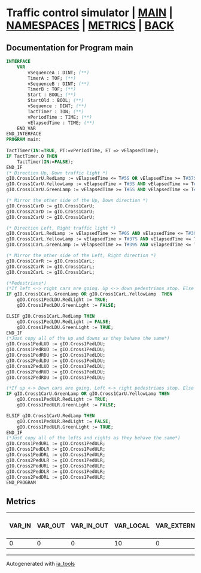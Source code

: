 # Traffic control simulator | [MAIN] | [NAMESPACES] | [METRICS] | [BACK]  

## Documentation for Program main  

```pascal
INTERFACE
    VAR
        vSequenceA : DINT; (**)
        TimerA : TOF; (**)
        vSequenceB : DINT; (**)
        TimerB : TOF; (**)
        Start : BOOL; (**)
        StartOld : BOOL; (**)
        vSequence : DINT; (**)
        TactTimer : TON; (**)
        vPeriodTime : TIME; (**)
        vElapsedTime : TIME; (**)
    END_VAR
END_INTERFACE
PROGRAM main:
    
TactTimer(IN:=TRUE, PT:=vPeriodTime, ET => vElapsedTime);
IF TactTimer.Q THEN
	TactTimer(IN:=FALSE);
END_IF
(* Direction Up, Down traffic light *)
gIO.Cross1CarU.RedLamp := vElapsedTime <= T#5S OR vElapsedTime >= T#37S AND vElapsedTime <= T#85S;
gIO.Cross1CarU.YellowLamp := vElapsedTime > T#3S AND vElapsedTime <= T#5S OR vElapsedTime >= T#35S AND vElapsedTime <= T#37S;
gIO.Cross1CarU.GreenLamp := vElapsedTime >= T#5S AND vElapsedTime <= T#35S;

(* Mirror the other side of the Up, Down direction *)
gIO.Cross1CarD := gIO.Cross1CarU;
gIO.Cross2CarD := gIO.Cross1CarU;
gIO.Cross2CarU := gIO.Cross1CarU;

(* Direction Left, Right traffic light *)
gIO.Cross1CarL.RedLamp := vElapsedTime >= T#0S AND vElapsedTime <= T#39S OR vElapsedTime >= T#71S AND vElapsedTime <= T#85S;
gIO.Cross1CarL.YellowLamp := vElapsedTime > T#37S AND vElapsedTime <= T#39S OR vElapsedTime >= T#69S AND vElapsedTime <= T#71S;
gIO.Cross1CarL.GreenLamp := vElapsedTime >= T#39S AND vElapsedTime <= T#69S;

(* Mirror the other side of the Left, Right direction *)
gIO.Cross1CarR := gIO.Cross1CarL;
gIO.Cross2CarR := gIO.Cross1CarL;
gIO.Cross2CarL := gIO.Cross1CarL;

(*Pedestrians*)
(*If left <-> right cars are going. Up <-> down pedestrians stop. Else go*)
IF gIO.Cross1CarL.GreenLamp OR gIO.Cross1CarL.YellowLamp  THEN
	gIO.Cross1PedLDU.RedLight := TRUE;
	gIO.Cross1PedLDU.GreenLight := FALSE;

ELSIF gIO.Cross1CarL.RedLamp THEN
	gIO.Cross1PedLDU.RedLight := FALSE;
	gIO.Cross1PedLDU.GreenLight := TRUE;
END_IF
(*Just copy all of the up and downs as they behave the same*)
gIO.Cross1PedLUD := gIO.Cross1PedLDU;
gIO.Cross1PedRUD := gIO.Cross1PedLDU;
gIO.Cross1PedRDU := gIO.Cross1PedLDU;
gIO.Cross2PedLDU := gIO.Cross1PedLDU;
gIO.Cross2PedLUD := gIO.Cross1PedLDU;
gIO.Cross2PedRUD := gIO.Cross1PedLDU;
gIO.Cross2PedRDU := gIO.Cross1PedLDU;

(*If up <-> Down cars are going. Left <-> right pedestrians stop. Else go*)
IF gIO.Cross1CarU.GreenLamp OR gIO.Cross1CarU.YellowLamp THEN
	gIO.Cross1PedULR.RedLight := TRUE;
	gIO.Cross1PedULR.GreenLight := FALSE;

ELSIF gIO.Cross1CarU.RedLamp THEN
	gIO.Cross1PedULR.RedLight := FALSE;
	gIO.Cross1PedULR.GreenLight := TRUE;
END_IF
(*Just copy all of the lefts and rights as they behave the same*)
gIO.Cross1PedURL := gIO.Cross1PedULR;
gIO.Cross1PedDLR := gIO.Cross1PedULR;
gIO.Cross1PedDRL := gIO.Cross1PedULR;
gIO.Cross2PedULR := gIO.Cross1PedULR;
gIO.Cross2PedURL := gIO.Cross1PedULR;
gIO.Cross2PedDLR := gIO.Cross1PedULR;
gIO.Cross2PedDRL := gIO.Cross1PedULR;
END_PROGRAM
```

## Metrics  

| VAR_IN | VAR_OUT | VAR_IN_OUT | VAR_LOCAL | VAR_EXTERNAL | VAR_GLOBAL | VAR_ACCESS | VAR_TEMP | Actions | Lines of code | Maintainable size |
| ------ | ------- | ---------- | --------- | ------------ | ---------- | ---------- | -------- | ------- | ------------- | ----------------- |
| 0 | 0 | 0 | 10 | 0 | 0 | 0 | 0 | 0 | 61 | 71 |  

---
Autogenerated with [ia_tools](https://github.com/tkucic/ia_tools)  

[MAIN]: ../../../../index_st.md
[NAMESPACES]: ../../nsList_st.md
[METRICS]: ../../../metrics_st.md
[BACK]: ../nsMain_st.md
